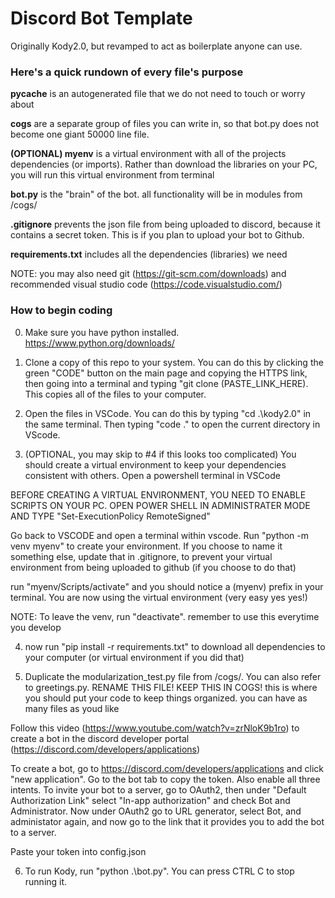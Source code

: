 # Discord Bot Template
Originally Kody2.0, but revamped to act as boilerplate anyone can use.

### Here's a quick rundown of every file's purpose
**__pycache__** is an autogenerated file that we do not need to touch or worry about

**cogs** are a separate group of files you can write in, so that bot.py does not become one giant 50000 line file.

**(OPTIONAL) myenv** is a virtual environment with all of the projects dependencies (or imports). Rather than download the libraries on your PC, you will run this virtual environment from terminal

**bot.py** is the "brain" of the bot. all functionality will be in modules from /cogs/

**.gitignore** prevents the json file from being uploaded to discord, because it contains a secret token. This is if you plan to upload your bot to Github.

**requirements.txt** includes all the dependencies (libraries) we need

NOTE: you may also need git (https://git-scm.com/downloads) and recommended visual studio code (https://code.visualstudio.com/)

### How to begin coding
0. Make sure you have python installed. https://www.python.org/downloads/

1. Clone a copy of this repo to your system. You can do this by clicking the green "CODE" button on the main page and copying the HTTPS link, then going into a terminal and typing "git clone (PASTE_LINK_HERE). This copies all of the files to your computer.

2. Open the files in VSCode. You can do this by typing "cd .\kody2.0\" in the same terminal. Then typing "code ." to open the current directory in VScode. 

3. (OPTIONAL, you may skip to #4 if this looks too complicated) You should create a virtual environment to keep your dependencies consistent with others. Open a powershell terminal in VSCode

BEFORE CREATING A VIRTUAL ENVIRONMENT, YOU NEED TO ENABLE SCRIPTS ON YOUR PC. OPEN POWER SHELL IN ADMINISTRATER MODE AND TYPE "Set-ExecutionPolicy RemoteSigned"

Go back to VSCODE and open a terminal within vscode. Run "python -m venv myenv" to create your environment. If you choose to name it something else, update that in .gitignore, to prevent your virtual environment from being uploaded to github (if you choose to do that)

run "myenv/Scripts/activate" and you should notice a (myenv) prefix in your terminal. You are now using the virtual environment (very easy yes yes!)

NOTE: To leave the venv, run "deactivate". remember to use this everytime you develop

4. now run "pip install -r requirements.txt" to download all dependencies to your computer (or virtual environment if you did that)

5. Duplicate the modularization_test.py file from /cogs/. You can also refer to greetings.py. RENAME THIS FILE! KEEP THIS IN COGS! this is where you should put your code to keep things organized. you can have as many files as youd like

Follow this video (https://www.youtube.com/watch?v=zrNloK9b1ro) to create a bot in the discord developer portal (https://discord.com/developers/applications)

To create a bot, go to https://discord.com/developers/applications and click "new application". Go to the bot tab to copy the token. Also enable all three intents. To invite your bot to a server, go to OAuth2, then under "Default Authorization Link" select "In-app authorization" and check Bot and Administrator. Now under OAuth2 go to URL generator, select Bot, and administator again, and now go to the link that it provides you to add the bot to a server.

Paste your token into config.json

6. To run Kody, run "python .\bot.py". You can press CTRL C to stop running it.
